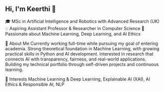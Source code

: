 ## Hi, I'm Keerthi 👋

🎓 MSc in Artificial Intelligence and Robotics with Advanced Research (UK)
💡 Aspiring Assistant Professor & Researcher in Computer Science
🔬 Passionate about Machine Learning, Deep Learning, and AI Ethics

🧠 About Me
Currently working full-time while pursuing my goal of entering academia.
Strong theoretical foundation in Machine Learning, with growing practical skills in Python and AI development.
Interested in research that connects AI with transparency, fairness, and real-world applications.
Building my technical portfolio through self-driven projects and continuous learning.

🧩 Interests
Machine Learning & Deep Learning, Explainable AI (XAI), AI Ethics & Responsible AI, NLP
